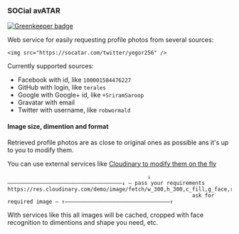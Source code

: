 ### SOCial avATAR

[![Greenkeeper badge](https://badges.greenkeeper.io/terales/socatar.svg)](https://greenkeeper.io/)

Web service for easily requesting profile photos from several sources:
```
<img src="https://socatar.com/twitter/yegor256" />
```

Currently supported sources:
* Facebook with id, like `100001584476227`
* GitHub with login, like `terales`
* Google with Google+ id, like `+SriramSaroop`
* Gravatar with email
* Twitter with username, like `robwormald`

#### Image size, dimention and format

Retrieved profile photos are as close to original ones as possible ans it's up to you to modify them.

You can use external services like [Cloudinary to modify them on the fly](https://cloudinary.com/documentation/fetch_remote_images#fetch_url_with_on_the_fly_image_manipulation)
```
                                            ↓————————————————————————————————————↓ — pass your requirements
https://res.cloudinary.com/demo/image/fetch/w_300,h_300,c_fill,g_face,r_max,f_auto/https://socatar.com/twitter/yegor256
                                                          ask for required image — ↑—————————————————————————————————↑
```
With services like this all images will be cached, cropped with face recognition to dimentions and shape you need, etc.

